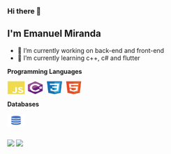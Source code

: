 ### Hi there 👋
## I'm Emanuel Miranda


- 🔭 I’m currently working on back-end and front-end
- 🌱 I’m currently learning c++, c# and flutter
<!--
- 👯 I’m looking to collaborate on ...
- 🤔 I’m looking for help with ...
- 💬 Ask me about ...
- 📫 How to reach me: ...
- 😄 Pronouns: ...
- ⚡ Fun fact: ...
-->

**Programming Languages**
<div style="display: inline-block">
  <img align="center" alt="JavaScript" height="30" width="40" src="https://raw.githubusercontent.com/devicons/devicon/master/icons/javascript/javascript-plain.svg" />
  <img align="center" alt="C#" height="30" width="40" src="https://raw.githubusercontent.com/devicons/devicon/master/icons/csharp/csharp-original.svg" />
  <img align="center" alt="CSS" height="30" width="40" src="https://raw.githubusercontent.com/devicons/devicon/master/icons/css3/css3-original.svg" />
  <img align="center" alt="HTML" height="30" width="40" src="https://raw.githubusercontent.com/devicons/devicon/master/icons/html5/html5-original.svg" /> 
</div></br>
 
 **Databases**
<div style="display: inline-block">
<img align="center" alt="SQL" height="30" width="40" src="https://raw.githubusercontent.com/github/explore/master/topics/sql/sql.png">
</div>

##
 
 <div>
  <a href="https://www.linkedin.com/in/emanuel-miranda-089b71226/" target="_blank"><img src="https://img.shields.io/badge/-LinkedIn-%230077B5?style=for-the-badge&logo=linkedin&logocolor=white" target="_blank" /></a>
  <a href="mailto:emanuel-miranda2001@hotmail.com" target="_blank"><img src="https://img.shields.io/badge/-Email-%23333?style=for-the-badge&logo=gmail&logocolor=white" target="_blank" /></a>
</div>
